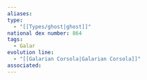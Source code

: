 ```yaml
---
aliases: 
type:
  - "[[Types/ghost|ghost]]"
national dex number: 864
tags:
  - Galar
evolution line:
  - "[[Galarian Corsola|Galarian Corsola]]"
associated: 
---
```

